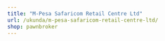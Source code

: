 ```yaml
---
title: "M-Pesa Safaricom Retail Centre Ltd"
url: /ukunda/m-pesa-safaricom-retail-centre-ltd/
shop: pawnbroker
---
```

